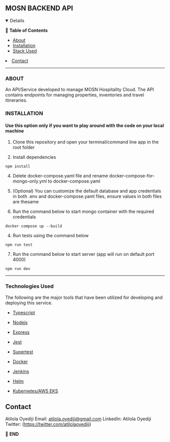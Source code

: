 
## MOSN BACKEND API

  

  

<details  open="open">

:scroll: **Table of Contents**</summary>


<ul>

<li><a  href="#about">About</a></li>

<li>
<a  href="#installation">Installation</a>
</li>

<li><a  href="#technologies-used">Stack Used</a></li>

</ul>

</li>


<li><a  href="#contact">Contact</a></li>

</ol>

</details>

  

  

---

  

  



  
### ABOUT

An API/Service developed to manage MOSN Hospitality Cloud. The API contains endpoints for managing properties, inventories and travel itineraries.
  

### INSTALLATION

#### Use this option only if you want to play around with the code on your local machine

  

1. Clone this repository and open your terminal/command line app in the root folder

2. Install dependencies

  

```npm install ```

4. Delete docker-compose.yaml file and rename docker-compose-for-mongo-only.yml to docker-compose.yaml

5. (Optional) You can customize the default database and app credentials in both .env and docker-compose.yaml files, ensure values in both files are thesame

6. Run the command below to start mongo container with the required credentials

  

```docker compose up --build ```

4. Run tests using the command below

```npm run test```

7. Run the command below to start server (app will run on default port 4000)

```npm run dev```

---

  

  
  

### Technologies Used

  

  

The following are the major tools that have been utilized for developing and deploying this service.

  

*  [Typescript](https://www.typescriptlang.org)

  

*  [Nodejs](https://nodejs.org/en/)

  

*  [Express](https://expressjs.com)

  

*  [Jest](https://jestjs.io/)

  

*  [Supertest](https://www.npmjs.com/package/supertest)

  

*  [Docker](https://docker.com/)

  

*  [Jenkins](https://www.jenkins.io/)
* [Helm ](https://helm.sh/)
* [Kubernetes/AWS EKS](https://aws.amazon.com/eks/)

  <!-- CONTACT -->

## Contact

  

Atilola Oyediji 
Email: atilola.oyediji@gmail.com
LinkedIn: Atilola Oyediji
 Twitter: (https://twitter.com/atilolaoyediji)  

  

:scroll: **END**